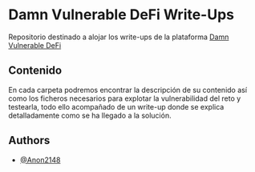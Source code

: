 
# Damn Vulnerable DeFi Write-Ups

Repositorio destinado a alojar los write-ups de la plataforma [Damn Vulnerable DeFi](https://github.com/theredguild/damn-vulnerable-defi/tree/v4.1.0)


## Contenido

En cada carpeta podremos encontrar la descripción de su contenido así como los ficheros necesarios para explotar la vulnerabilidad del reto y testearla, todo ello acompañado de un write-up donde se explica detalladamente como se ha llegado a la solución.


## Authors

- [@Anon2148](https://www.github.com/Anon2148)


